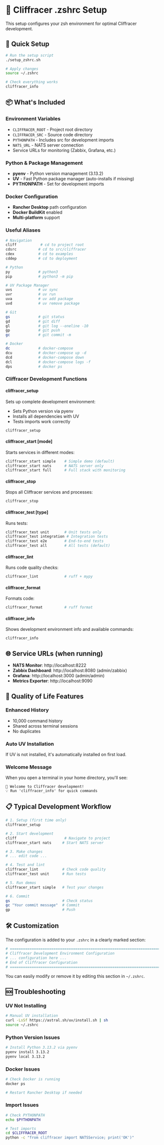 # 🚀 Cliffracer .zshrc Setup

This setup configures your zsh environment for optimal Cliffracer development.

## 🎯 Quick Setup

```bash
# Run the setup script
./setup_zshrc.sh

# Apply changes
source ~/.zshrc

# Check everything works
cliffracer_info
```

## 📦 What's Included

### **Environment Variables**
- `CLIFFRACER_ROOT` - Project root directory
- `CLIFFRACER_SRC` - Source code directory  
- `PYTHONPATH` - Includes src for development imports
- `NATS_URL` - NATS server connection
- Service URLs for monitoring (Zabbix, Grafana, etc.)

### **Python & Package Management**
- **pyenv** - Python version management (3.13.2)
- **UV** - Fast Python package manager (auto-installs if missing)
- **PYTHONPATH** - Set for development imports

### **Docker Configuration**
- **Rancher Desktop** path configuration
- **Docker BuildKit** enabled
- **Multi-platform** support

### **Useful Aliases**
```bash
# Navigation
cliff           # cd to project root
cdsrc          # cd to src/cliffracer
cdex           # cd to examples
cddep          # cd to deployment

# Python
py             # python3
pip            # python3 -m pip

# UV Package Manager
uvs            # uv sync
uvr            # uv run
uva            # uv add package
uvd            # uv remove package

# Git
gs             # git status
gd             # git diff
gl             # git log --oneline -10
gp             # git push
gc             # git commit -m

# Docker
dc             # docker-compose
dcu            # docker-compose up -d
dcd            # docker-compose down
dcl            # docker-compose logs -f
dps            # docker ps
```

### **Cliffracer Development Functions**

#### **cliffracer_setup**
Sets up complete development environment:
- Sets Python version via pyenv
- Installs all dependencies with UV
- Tests imports work correctly

```bash
cliffracer_setup
```

#### **cliffracer_start [mode]**
Starts services in different modes:
```bash
cliffracer_start simple    # Simple demo (default)
cliffracer_start nats      # NATS server only
cliffracer_start full      # Full stack with monitoring
```

#### **cliffracer_stop**
Stops all Cliffracer services and processes:
```bash
cliffracer_stop
```

#### **cliffracer_test [type]**
Runs tests:
```bash
cliffracer_test unit       # Unit tests only
cliffracer_test integration # Integration tests
cliffracer_test e2e        # End-to-end tests
cliffracer_test all        # All tests (default)
```

#### **cliffracer_lint**
Runs code quality checks:
```bash
cliffracer_lint            # ruff + mypy
```

#### **cliffracer_format**
Formats code:
```bash
cliffracer_format          # ruff format
```

#### **cliffracer_info**
Shows development environment info and available commands:
```bash
cliffracer_info
```

## 🌐 Service URLs (when running)

- **NATS Monitor**: http://localhost:8222
- **Zabbix Dashboard**: http://localhost:8080 (admin/zabbix)
- **Grafana**: http://localhost:3000 (admin/admin)  
- **Metrics Exporter**: http://localhost:9090

## 🔧 Quality of Life Features

### **Enhanced History**
- 10,000 command history
- Shared across terminal sessions
- No duplicates

### **Auto UV Installation**
If UV is not installed, it's automatically installed on first load.

### **Welcome Message**
When you open a terminal in your home directory, you'll see:
```
🚀 Welcome to Cliffracer development!
💡 Run 'cliffracer_info' for quick commands
```

## 📋 Typical Development Workflow

```bash
# 1. Setup (first time only)
cliffracer_setup

# 2. Start development
cliff                      # Navigate to project
cliffracer_start nats     # Start NATS server

# 3. Make changes
# ... edit code ...

# 4. Test and lint
cliffracer_lint           # Check code quality
cliffracer_test unit      # Run tests

# 5. Run demos
cliffracer_start simple   # Test your changes

# 6. Commit
gs                        # Check status
gc "Your commit message"  # Commit
gp                        # Push
```

## 🛠️ Customization

The configuration is added to your `.zshrc` in a clearly marked section:
```bash
# =============================================================================
# Cliffracer Development Environment Configuration
# ... configuration here ...
# End of Cliffracer Configuration
# =============================================================================
```

You can easily modify or remove it by editing this section in `~/.zshrc`.

## 🆘 Troubleshooting

### UV Not Installing
```bash
# Manual UV installation
curl -LsSf https://astral.sh/uv/install.sh | sh
source ~/.zshrc
```

### Python Version Issues
```bash
# Install Python 3.13.2 via pyenv
pyenv install 3.13.2
pyenv local 3.13.2
```

### Docker Issues
```bash
# Check Docker is running
docker ps

# Restart Rancher Desktop if needed
```

### Import Issues
```bash
# Check PYTHONPATH
echo $PYTHONPATH

# Test imports
cd $CLIFFRACER_ROOT
python -c "from cliffracer import NATSService; print('OK')"
```
